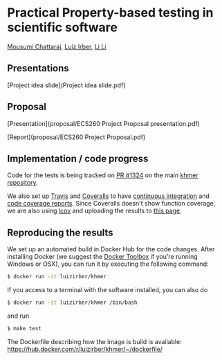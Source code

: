 # Practical Property-based testing in scientific software

[Mousumi Chattaraj](https://github.com/Sumi999), [Luiz Irber](https://github.com/luizirber), [Li Li](https://github.com/lili0824)

## Presentations

[Project idea slide](Project idea slide.pdf)

## Proposal

[Presentation](proposal/ECS260 Project Proposal presentation.pdf)

[Report](proposal/ECS260 Project Proposal.pdf)

## Implementation / code progress

Code for the tests is being tracked on [PR #1324][1] on the main [khmer repository][2].

We also set up [Travis][3] and [Coveralls][4] to have [continuous integration][5] and [code coverage reports][6].
Since Coveralls doesn't show function coverage,
we are also using [lcov][8] and uploading the results to [this page][9].

## Reproducing the results

We set up an automated build in Docker Hub for the code changes.
After installing Docker (we suggest the [Docker Toolbox][7] if you're running Windows or OSX),
you can run it by executing the following command:

``` bash
$ docker run -it luizirber/khmer
```

If you access to a terminal with the software installed,
you can also do

``` bash
$ docker run -it luizirber/khmer /bin/bash
```

and run

``` bash
$ make test
```

The Dockerfile describing how the image is build is available:
https://hub.docker.com/r/luizirber/khmer/~/dockerfile/

[1]: https://github.com/dib-lab/khmer/pull/1324
[2]: https://github.com/dib-lab/khmer/
[3]: https://travis-ci.org/
[4]: https://coveralls.io/
[5]: https://travis-ci.org/luizirber/khmer
[6]: https://coveralls.io/github/luizirber/khmer?branch=feature%2Fhypothesis
[7]: https://www.docker.com/docker-toolbox
[8]: https://github.com/linux-test-project/lcov
[9]: http://athyra.oxli.org/~luizirber/ecs260
